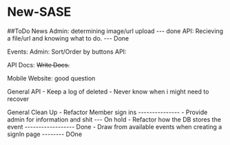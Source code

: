 New-SASE
========


##ToDo
News 
    Admin:
        determining image/url upload --- done
    API:
        Recieving a file/url and knowing what to do. --- Done

Events:
    Admin:
        Sort/Order by buttons
    API:
    

API Docs:
    ~~Write Docs.~~

Mobile Website:
    good question
    
General API
    - Keep a log of deleted 
        - Never know when i might need to recover
        
General Clean Up
    - Refactor Member sign ins ---------------
        - Provide admin for information and shit --- On hold
        - Refactor how the DB stores the event ------------------ Done
        - Draw from available events when creating a signIn page -------- DOne
    
